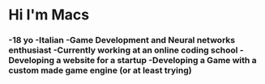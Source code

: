 <h1>Hi I'm Macs</h1>

<h3>
-18 yo
-Italian
-Game Development and Neural networks enthusiast
-Currently working at an online coding school
-Developing a website for a startup
-Developing a Game with a custom made game engine (or at least trying)
</h3>
